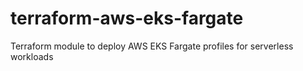 # terraform-aws-eks-fargate
Terraform module to deploy AWS EKS Fargate profiles for serverless workloads
